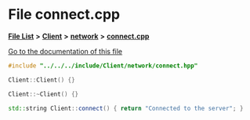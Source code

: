 

# File connect.cpp

[**File List**](files.md) **>** [**Client**](dir_133b3cdd880ca9e91a51b18f00995eeb.md) **>** [**network**](dir_6f466c0b7600bcedb10f00ed51f9a4a6.md) **>** [**connect.cpp**](Client_2network_2connect_8cpp.md)

[Go to the documentation of this file](Client_2network_2connect_8cpp.md)


```C++
#include "../../../include/Client/network/connect.hpp"

Client::Client() {}

Client::~Client() {}

std::string Client::connect() { return "Connected to the server"; }
```


